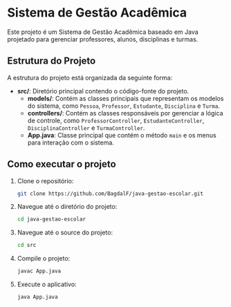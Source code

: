 # Sistema de Gestão Acadêmica

Este projeto é um Sistema de Gestão Acadêmica baseado em Java projetado para gerenciar professores, alunos, disciplinas e turmas.

## Estrutura do Projeto

A estrutura do projeto está organizada da seguinte forma:

- **src/**: Diretório principal contendo o código-fonte do projeto.
  - **models/**: Contém as classes principais que representam os modelos do sistema, como `Pessoa`, `Professor`, `Estudante`, `Disciplina` e `Turma`.
  - **controllers/**: Contém as classes responsáveis por gerenciar a lógica de controle, como `ProfessorController`, `EstudanteController`, `DisciplinaController` e `TurmaController`.
  - **App.java**: Classe principal que contém o método `main` e os menus para interação com o sistema.

## Como executar o projeto

1. Clone o repositório:
   ```bash
   git clone https://github.com/BagdalF/java-gestao-escolar.git
   ```
2. Navegue até o diretório do projeto:
   ```bash
   cd java-gestao-escolar
   ```
3. Navegue até o source do projeto:
   ```bash
   cd src
   ```
4. Compile o projeto:
   ```bash
   javac App.java
   ```
5. Execute o aplicativo:
   ```bash
   java App.java
   ```
